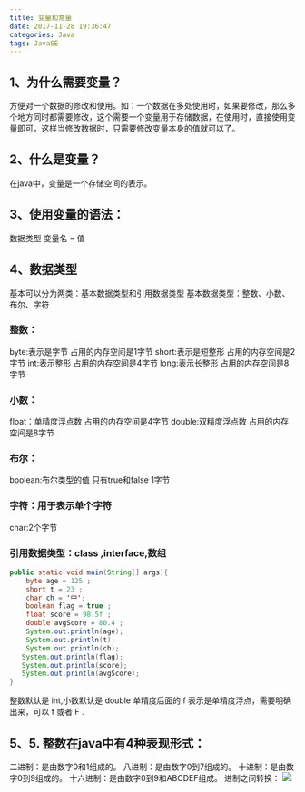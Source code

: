 ```yaml
---
title: 变量和常量
date: 2017-11-28 19:36:47
categories: Java
tags: JavaSE
---
```

## 1、为什么需要变量？
方便对一个数据的修改和使用。如：一个数据在多处使用时，如果要修改，那么多个地方同时都需要修改，这个需要一个变量用于存储数据，在使用时，直接使用变量即可，这样当修改数据时，只需要修改变量本身的值就可以了。
## 2、什么是变量？
在java中，变量是一个存储空间的表示。
## 3、使用变量的语法：
数据类型 变量名 = 值
## 4、数据类型
基本可以分为两类：基本数据类型和引用数据类型
基本数据类型：整数、小数、布尔、字符
### 整数：
byte:表示是字节  占用的内存空间是1字节
short:表示是短整形  占用的内存空间是2字节
int:表示整形 占用的内存空间是4字节
long:表示长整形 占用的内存空间是8字节
### 小数：
float：单精度浮点数 占用的内存空间是4字节
double:双精度浮点数 占用的内存空间是8字节
### 布尔：
boolean:布尔类型的值 只有true和false 1字节
### 字符：用于表示单个字符
char:2个字节
### 引用数据类型：class ,interface,数组
```java
public static void main(String[] args){
    byte age = 125 ;
    short t = 23 ;
    char ch = '中';
    boolean flag = true ;
    float score = 98.5f ;
    double avgScore = 80.4 ;
    System.out.println(age);
    System.out.println(t);
    System.out.println(ch);
   System.out.println(flag);
   System.out.println(score);
   System.out.println(avgScore);
}
```
整数默认是 int,小数默认是 double 
单精度后面的 f 表示是单精度浮点，需要明确出来，可以 f 或者 F .
## 5、5.	整数在java中有4种表现形式：
二进制：是由数字0和1组成的。
八进制：是由数字0到7组成的。
十进制：是由数字0到9组成的。
十六进制：是由数字0到9和ABCDEF组成。
进制之间转换：
![](http://ou3xxg3hg.bkt.clouddn.com/进制.jpg)